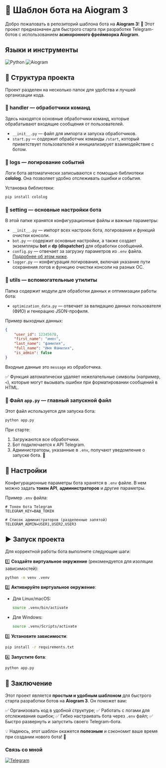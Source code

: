 # 🚀 Шаблон бота на Aiogram 3

Добро пожаловать в репозиторий шаблона бота на **Aiogram 3**! 📌 Этот проект предназначен для быстрого старта при разработке Telegram-ботов с использованием **асинхронного фреймворка Aiogram**.

## Языки и инструменты
![Python](https://img.shields.io/badge/-Python-4B0082?style=for-the-badge&logo=python&logoColor=FFD700)
![Aiogram](https://img.shields.io/badge/-aiogram-4B0082?style=for-the-badge&logo=aiogram&logoColor=7CFC00)


## 🌳 Структура проекта

Проект разделен на несколько папок для удобства и лучшей организации кода.

### 📁 handler — обработчики команд

Здесь находятся основные обработчики команд, которые обрабатывают входящие сообщения от пользователей.

- `__init__.py` — файл для импорта и запуска обработчиков.
- `start.py` — содержит обработчик команды `/start`, который приветствует пользователей и инициализирует взаимодействие с ботом.

### 📁 logs — логирование событий

Логи бота автоматически записываются с помощью библиотеки **cololog**. Она позволяет удобно отслеживать ошибки и события.

Установка библиотеки:

```bash
pip install cololog
```

### 📁 setting — основные настройки бота

В этой папке хранятся конфигурационные файлы и важные параметры:

- `__init__.py` — импорт всех настроек бота, логирования и функций очистки консоли.
- `bot.py` — содержит основные настройки, а также создает экземпляры **bot** и **dp (dispatcher)** для обработки сообщений.
- `config.py` — отвечает за загрузку параметров из `.env` файла. [Подробнее об этом ниже](#🔧-настройки).
- `logger.py` — конфигурация логирования, включая указание пути сохранения логов и функцию очистки консоли на разных ОС.

### 📁 utils — вспомогательные утилиты

Папка содержит модули для обработки данных и оптимизации работы бота:

- `optimization_data.py` — отвечает за валидацию данных пользователя (ФИО) и генерацию JSON-профиля.

Пример выходных данных:

```json
{
    "user_id": 12345678,
    "first_name": "имя<",
    "last_name": "фамилия",
    "full_name": "Имя Фамилия",
    "is_admin": false
}
```

Входные данные это ``message`` из обработчика.

✅ Функция автоматически удаляет нежелательные символы (например, `<`), которые могут вызывать ошибки при форматировании сообщений в HTML.

### 📝 Файл `app.py` — главный запускной файл

Этот файл используется для запуска бота:

```bash
python app.py
```

При старте:

1. Загружаются все обработчики.
2. Бот подключается к API Telegram.
3. Администраторы, указанные в `.env`, получают уведомление о запуске бота. 📩

## 🔧 Настройки

Конфигурационные параметры бота хранятся в `.env` файле. В нем можно задать **токен API**, **администраторов** и другие параметры.

Пример `.env` файла:

```env
# Токен бота Telegram
TELEGRAM_KEY=ВАШ_ТОКЕН

# Список администраторов (разделенные запятой)
TELEGRAM_ADMIN=USER1,USER2,USER3
```

## ▶️ Запуск проекта

Для корректной работы бота выполните следующие шаги:

1️⃣ **Создайте виртуальное окружение** (рекомендуется для изоляции зависимостей):

```bash
python -m venv .venv
```

2️⃣ **Активируйте виртуальное окружение**:

- Для Linux/macOS:
  ```bash
  source .venv/bin/activate
  ```
- Для Windows:
  ```bash
  source .venv/Scripts/activate
  ```

3️⃣ **Установите зависимости**:

```bash
pip install -r requirements.txt
```

4️⃣ **Запустите бота**:

```bash
python app.py
```

## 🎯 Заключение

Этот проект является **простым и удобным шаблоном** для быстрого старта разработки ботов на **Aiogram 3**. Он поможет вам:

✅ Организовать код в удобной структуре;
✅ Работать с логами для отслеживания ошибок;
✅ Гибко настраивать бота через `.env` файл;
✅ Быстро развернуть и запустить своего Telegram-бота.

💡 Надеюсь, этот шаблон окажется **полезным** и сэкономит ваше время при создании нового бота! 🚀

### Связь со мной
[![Telegram](https://img.shields.io/badge/-Telegram-4B0082?style=for-the-badge&logo=telegram)](https://t.me/danilka_pikaso)
